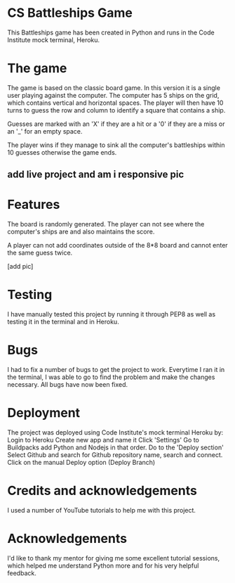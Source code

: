 # CS Battleships Game

This Battleships game has been created in Python and runs in the Code Institute mock terminal, Heroku.

# The game

The game is based on the classic board game. In this version it is a single user playing against the computer. The computer has 5 ships on the grid, which contains vertical and horizontal spaces. The player will then have 10 turns to guess the row and column to identify a square that contains a ship. 

Guesses are marked with an 'X' if they are a hit or a '0' if they are a miss or an '_' for an empty space.

The player wins if they manage to sink all the computer's battleships within 10 guesses otherwise the game ends.

## add live project and am i responsive pic

# Features

The board is randomly generated. The player can not see where the computer's ships are and also maintains the score.

A player can not add coordinates outside of the 8*8 board and cannot enter the same guess twice.

[add pic]

# Testing

I have manually tested this project by running it through PEP8 as well as testing it in the terminal and in Heroku.

# Bugs

I had to fix a number of bugs to get the project to work. Everytime I ran it in the terminal, I was able to go to find the problem and make the changes necessary. All bugs have now been fixed.

# Deployment

The project was deployed using Code Institute's mock terminal Heroku by:
Login to Heroku
Create new app and name it
Click 'Settings'
Go to Buildpacks add Python and Nodejs in that order.
Do to the 'Deploy section'
Select Github and search for Github repository name, search and connect.
Click on the manual Deploy option (Deploy Branch)


# Credits and acknowledgements

I used a number of YouTube tutorials to help me with this project.

# Acknowledgements

I'd like to thank my mentor for giving me some excellent tutorial sessions, which helped me understand Python more and for his very helpful feedback.



